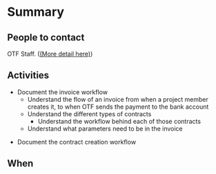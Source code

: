 # Summary

## People to contact
OTF Staff. ([(More detail here)](https://www.notion.so/simplysecure/User-research-plan-1410d3448e244711b3d529ea37a300ad))

## Activities
* Document the invoice workflow
  * Understand the flow of an invoice from when a project member creates it, to when OTF sends the payment to the bank account
  * Understand the different types of contracts
    * Understand the workflow behind each of those contracts
  * Understand what parameters need to be in the invoice

- Document the contract creation workflow

## When
